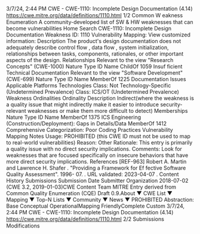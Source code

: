 3/7/24, 2:44 PM CWE - CWE-1110: Incomplete Design Documentation (4.14)
https://cwe.mitre.org/data/deﬁnitions/1110.html 1/2
Common W eakness Enumeration
A community-developed list of SW & HW weaknesses that can become
vulnerabilities
Home Search
CWE-1110: Incomplete Design Documentation
Weakness ID: 1110
Vulnerability Mapping: 
View customized information:
 Description
The product's design documentation does not adequately describe control flow , data flow , system initialization, relationships between
tasks, components, rationales, or other important aspects of the design.
 Relationships
 Relevant to the view "Research Concepts" (CWE-1000)
Nature Type ID Name
ChildOf 1059 Insuf ficient Technical Documentation
 Relevant to the view "Software Development" (CWE-699)
Nature Type ID Name
MemberOf 1225 Documentation Issues
 Applicable Platforms
Technologies
Class: Not Technology-Specific (Undetermined Prevalence)
Class: ICS/OT (Undetermined Prevalence)
 Weakness Ordinalities
Ordinality Description
Indirect(where the weakness is a quality issue that might indirectly make it easier to introduce security-relevant weaknesses or make
them more difficult to detect)
 Memberships
Nature Type ID Name
MemberOf 1375 ICS Engineering (Construction/Deployment): Gaps in Details/Data
MemberOf 1412 Comprehensive Categorization: Poor Coding Practices
 Vulnerability Mapping Notes
Usage: PROHIBITED (this CWE ID must not be used to map to real-world vulnerabilities)
Reason: Other
Rationale:
This entry is primarily a quality issue with no direct security implications.
Comments:
Look for weaknesses that are focused specifically on insecure behaviors that have more direct security implications.
 References
[REF-963] Robert A. Martin and Lawrence H. Shafer . "Providing a Framework for Ef fective Software Quality Assessment". 1996-
07.
. URL validated: 2023-04-07 .
 Content History
 Submissions
Submission Date Submitter Organization
2018-07-02
(CWE 3.2, 2019-01-03)CWE Content Team MITRE
Entry derived from Common Quality Enumeration (CQE) Draft 0.9.About ▼ CWE List ▼ Mapping ▼ Top-N Lists ▼ Community ▼ News ▼
PROHIBITED
Abstraction: Base
Conceptual OperationalMapping
FriendlyComplete Custom
3/7/24, 2:44 PM CWE - CWE-1110: Incomplete Design Documentation (4.14)
https://cwe.mitre.org/data/deﬁnitions/1110.html 2/2
 Submissions
 Modifications